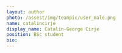 ```yaml
---
layout: author
photo: /assest/img/teampic/user_male.png 
name: catalincirje
display_name: Catalin-George Cirje
position: BSc student
bio:
---
```

